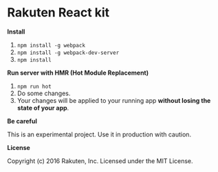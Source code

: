 # Rakuten React kit

**Install**

1. `npm install -g webpack`
1. `npm install -g webpack-dev-server`
1. `npm install`

**Run server with HMR (Hot Module Replacement)**

1. `npm run hot`
1. Do some changes.
1. Your changes will be applied to your running app **without losing the state of your app**.

**Be careful**

This is an experimental project. Use it in production with caution.

**License**

Copyright (c) 2016 Rakuten, Inc. Licensed under the MIT License.
